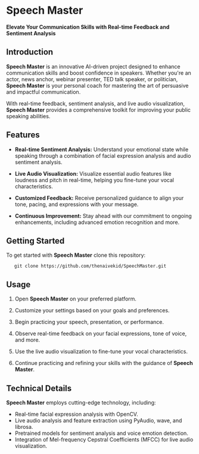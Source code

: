 # Speech Master

**Elevate Your Communication Skills with Real-time Feedback and Sentiment Analysis**

## Introduction

**Speech Master** is an innovative AI-driven project designed to enhance communication skills and boost confidence in speakers. Whether you're an actor, news anchor, webinar presenter, TED talk speaker, or politician, **Speech Master** is your personal coach for mastering the art of persuasive and impactful communication.

With real-time feedback, sentiment analysis, and live audio visualization, **Speech Master** provides a comprehensive toolkit for improving your public speaking abilities.

## Features

- **Real-time Sentiment Analysis:** Understand your emotional state while speaking through a combination of facial expression analysis and audio sentiment analysis.

- **Live Audio Visualization:** Visualize essential audio features like loudness and pitch in real-time, helping you fine-tune your vocal characteristics.

- **Customized Feedback:** Receive personalized guidance to align your tone, pacing, and expressions with your message.

- **Continuous Improvement:** Stay ahead with our commitment to ongoing enhancements, including advanced emotion recognition and more.

## Getting Started

To get started with **Speech Master** clone this repository:

       git clone https://github.com/thenaivekid/SpeechMaster.git
## Usage

1. Open **Speech Master** on your preferred platform.

2. Customize your settings based on your goals and preferences.

3. Begin practicing your speech, presentation, or performance.

4. Observe real-time feedback on your facial expressions, tone of voice, and more.

5. Use the live audio visualization to fine-tune your vocal characteristics.

6. Continue practicing and refining your skills with the guidance of **Speech Master**.

## Technical Details

**Speech Master** employs cutting-edge technology, including:
- Real-time facial expression analysis with OpenCV.
- Live audio analysis and feature extraction using PyAudio, wave, and librosa.
- Pretrained models for sentiment analysis and voice emotion detection.
- Integration of Mel-frequency Cepstral Coefficients (MFCC) for live audio visualization.
